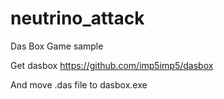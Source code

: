 # neutrino_attack
Das Box Game sample

Get dasbox
https://github.com/imp5imp5/dasbox

And move .das file to dasbox.exe
